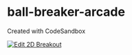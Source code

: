 # ball-breaker-arcade
Created with CodeSandbox


[![Edit 2D Breakout](https://codesandbox.io/static/img/play-codesandbox.svg)](https://codesandbox.io/s/ball-break-arcade-ns1p1)
